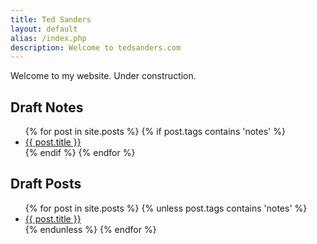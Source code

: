 ```yaml
---
title: Ted Sanders
layout: default
alias: /index.php
description: Welcome to tedsanders.com
---
```


Welcome to my website. Under construction.

## Draft Notes

<ul class="no-bullets">
  {% for post in site.posts %}
  {% if post.tags contains 'notes' %}
    <li class="list-row">
    	<div class="clearfix">
	    	<a class="align-left list-title" href="{{ post.url }}">{{ post.title }}</a>
	    	<!-- span class="align-right date list-date"><time datetime="{{post.date|date:"%F"}}">{{post.date|date:"%d %b %Y"}}</time></span -->
    	</div>
    </li>
  {% endif %}
  {% endfor %}
</ul>

## Draft Posts

<ul class="no-bullets">
  {% for post in site.posts %}
  {% unless post.tags contains 'notes' %}
    <li class="list-row">
    	<div class="clearfix">
	    	<a class="align-left list-title" href="{{ post.url }}">{{ post.title }}</a>
	    	<!--span class="align-right date list-date"><time datetime="{{post.date|date:"%F"}}">{{post.date|date:"%d %b %Y"}}</time></span-->
    	</div>
    </li>
  {% endunless %}
  {% endfor %}
</ul>
